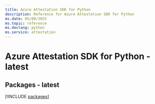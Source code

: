 ```yaml
---
title: Azure Attestation SDK for Python
description: Reference for Azure Attestation SDK for Python
ms.date: 05/09/2025
ms.topic: reference
ms.devlang: python
ms.service: attestation
---
```

# Azure Attestation SDK for Python - latest
## Packages - latest
[!INCLUDE [packages](attestation-index.md)]